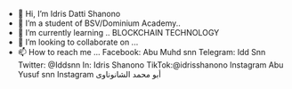 - 👋 Hi, I’m Idris Datti Shanono 
- 👀 I’m a student of BSV/Dominium Academy..
- 🌱 I’m currently learning .. BLOCKCHAIN TECHNOLOGY
- 💞️ I’m looking to collaborate on ...
- 📫 How to reach me ...
Facebook: Abu Muhd snn
Telegram: Idd Snn
Twitter: @Iddsnn
In: Idris Shanono
TikTok:@idrisshanono
Instagram Abu Yusuf snn
Instagram أبو محمد الشانوناوى 


<!---
Iddsnn1/Iddsnn1 is a ✨ special ✨ repository because its `README.md` (this file) appears on your GitHub profile.
You can click the Preview link to take a look at your changes.
--->
